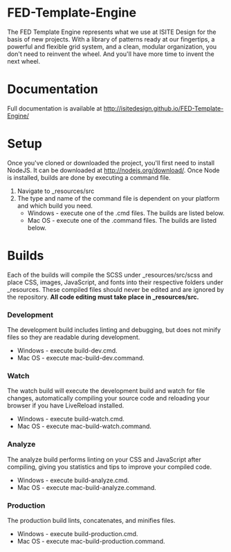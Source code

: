 FED-Template-Engine
===================
The FED Template Engine represents what we use at ISITE Design for the basis of new projects. With a library of patterns ready at our fingertips, a powerful and flexible grid system, and a clean, modular organization, you don't need to reinvent the wheel. And you'll have more time to invent the next wheel.

# Documentation
Full documentation is available at http://isitedesign.github.io/FED-Template-Engine/

# Setup
Once you've cloned or downloaded the project, you'll first need to install NodeJS.  It can be downloaded at http://nodejs.org/download/.  Once Node is installed, builds are done by executing a command file.

1. Navigate to _resources/src
2. The type and name of the command file is dependent on your platform and which build you need.
    * Windows - execute one of the .cmd files.  The builds are listed below.  
    * Mac OS - execute one of the .command files.  The builds are listed below.

# Builds

Each of the builds will compile the SCSS under _resources/src/scss and place CSS, images, JavaScript, and fonts into their respective folders under _resources.  These compiled files should never be edited and are ignored by the repository.  **All code editing must take place in _resources/src.**

### Development
The development build includes linting and debugging, but does not minify files so they are readable during development.
* Windows - execute build-dev.cmd.
* Mac OS - execute mac-build-dev.command.

### Watch
The watch build will execute the development build and watch for file changes, automatically compiling your source code and reloading your browser if you have LiveReload installed.
* Windows - execute build-watch.cmd.
* Mac OS - execute mac-build-watch.command.

### Analyze
The analyze build performs linting on your CSS and JavaScript after compiling, giving you statistics and tips to improve your compiled code.
* Windows - execute build-analyze.cmd.
* Mac OS - execute mac-build-analyze.command.

### Production
The production build lints, concatenates, and minifies files.
* Windows - execute build-production.cmd.
* Mac OS - execute mac-build-production.command.
